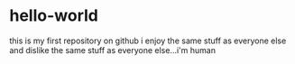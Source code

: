 # hello-world
this is my first repository on github
i enjoy the same stuff as everyone else and dislike the same stuff as everyone else...i'm human
